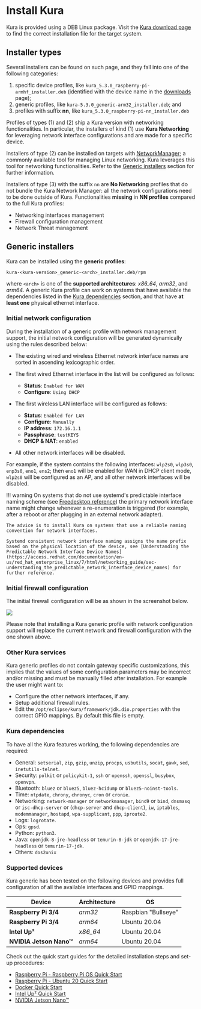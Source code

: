 # Install Kura

Kura is provided using a DEB Linux package. Visit the [Kura download page](https://www.eclipse.org/kura/downloads.php) to find the correct installation file for the target system.



## Installer types

Several installers can be found on such page, and they fall into one of the following categories:

1. specific device profiles, like `kura_5.3.0_raspberry-pi-armhf_installer.deb` (identified with the device name in the [downloads](https://www.eclipse.org/kura/downloads.php) page);
2. generic profiles, like `kura-5.3.0_generic-arm32_installer.deb`; and
3. profiles with suffix **nn**, like `kura_5.3.0_raspberry-pi-nn_installer.deb`

Profiles of types (1) and (2) ship a Kura version with networking functionalities. In particular, the installers of kind (1) use **Kura Networking** for leveraging network interface configurations and are made for a specific device.

Installers of type (2) can be installed on targets with [NetworkManager](https://networkmanager.dev); a commonly available tool for managing Linux networking. Kura leverages this tool for networking functionalities. Refer to the [Generic installers](#generic-installers) section for further information.

Installers of type (3) with the suffix `nn` are **No Networking** profiles that do not bundle the Kura Network Manager: all the network configurations need to be done outside of Kura. Functionalities **missing** in **NN profiles** compared to the full Kura profiles:

- Networking interfaces management
- Firewall configuration management
- Network Threat management



## Generic installers

Kura can be installed using the **generic profiles**:

```
kura-<kura-version>_generic-<arch>_installer.deb/rpm
```

where `<arch>` is one of the **supported architectures**: *x86_64*, *arm32*, and *arm64*. A generic Kura profile can work on systems that have available the dependencies listed in the [Kura dependencies](#kura-dependencies) section, and that have **at least one** physical ethernet interface.

### Initial network configuration

During the installation of a generic profile with network management support, the initial network configuration will be generated dynamically using the rules described below:

- The existing wired and wireless Ethernet network interface names are sorted in ascending lexicographic order.
- The first wired Ethernet interface in the list will be configured as follows:
    - **Status**: `Enabled for WAN`
    - **Configure**: `Using DHCP`

- The first wireless LAN interface will be configured as follows:
    - **Status**: `Enabled for LAN`
    - **Configure**: `Manually`
    - **IP address**: `172.16.1.1`
    - **Passphrase**: `testKEYS`
    - **DHCP & NAT**: `enabled`

- All other network interfaces will be disabled.

For example, if the system contains the following interfaces: `wlp2s0`, `wlp3s0`, `enp3s0`, `eno1`, `ens2`; then `eno1` will be enabled for WAN in DHCP client mode, `wlp2s0` will be configured as an AP, and all other network interfaces will be disabled.

!!! warning
    On systems that do not use systemd's predictable interface naming scheme (see [Freedesktop reference](https://www.freedesktop.org/wiki/Software/systemd/PredictableNetworkInterfaceNames/)) the primary network interface name might change whenever a re-enumeration is triggered (for example, after a reboot or after plugging in an external network adapter).

    The advice is to install Kura on systems that use a reliable naming convention for network interfaces.

    Systemd consistent network interface naming assigns the name prefix based on the physical location of the device, see [Understanding the Predictable Network Interface Device Names](https://access.redhat.com/documentation/en-us/red_hat_enterprise_linux/7/html/networking_guide/sec-understanding_the_predictable_network_interface_device_names) for further reference.

### Initial firewall configuration

The initial firewall configuration will be as shown in the screenshot below.

![](./images/firewall-generic.png)

Please note that installing a Kura generic profile with network configuration support will replace the current network and firewall configuration with the one shown above.

### Other Kura services

Kura generic profiles do not contain gateway specific customizations, this implies that the values of some configuration parameters may be incorrect and/or missing and must be manually filled after installation. For example the user might want to:

- Configure the other network interfaces, if any.
- Setup additional firewall rules.
- Edit the `/opt/eclipse/kura/framework/jdk.dio.properties` with the correct GPIO mappings. By default this file is empty.

### Kura dependencies

To have all the Kura features working, the following dependencies are required:

- General: `setserial`, `zip`, `gzip`, `unzip`, `procps`, `usbutils`, `socat`, `gawk`, `sed`, `inetutils-telnet`.
- Security: `polkit` or `policykit-1`, `ssh` or `openssh`, `openssl`, `busybox`, `openvpn`.
- Bluetooth: `bluez` or `bluez5`, `bluez-hcidump` or `bluez5-noinst-tools`.
- Time: `ntpdate`, `chrony`, `chronyc`, `cron` or `cronie`.
- Networking: `network-manager` or `networkmanager`, `bind9` or `bind`, `dnsmasq` or `isc-dhcp-server` or (`dhcp-server` and `dhcp-client`), `iw`, `iptables`, `modemmanager`, `hostapd`, `wpa-supplicant`, `ppp`, `iproute2`.
- Logs: `logrotate`.
- Gps: `gpsd`.
- Python: `python3`.
- Java: `openjdk-8-jre-headless` or `temurin-8-jdk` or `openjdk-17-jre-headless` or `temurin-17-jdk`.
- Others: `dos2unix`

### Supported devices

Kura generic has been tested on the following devices and provides full configuration of all the available interfaces and GPIO mappings.

| Device | Architecture | OS |
| - | - | - |
| **Raspberry Pi 3/4** | *arm32* | Raspbian "Bullseye" |
| **Raspberry Pi 3/4** | *arm64* | Ubuntu 20.04 |
| **Intel Up²** | *x86_64* | Ubuntu 20.04 |
| **NVIDIA Jetson Nano&trade;** | *arm64* | Ubuntu 20.04 |

Check out the quick start guides for the detailed installation steps and set-up procedures:

- [Raspberry Pi - Raspberry Pi OS Quick Start](./raspberry-pi-raspberryos-quick-start.md)
- [Raspberry Pi - Ubuntu 20 Quick Start](./raspberry-pi-ubuntu-20-quick-start.md)
- [Docker Quick Start](./docker-quick-start.md)
- [Intel Up² Quick Start](./intel-up-2-quick-start.md)
- [NVIDIA Jetson Nano&trade;](./nvidia-jetson-nano-quick-start.md)
